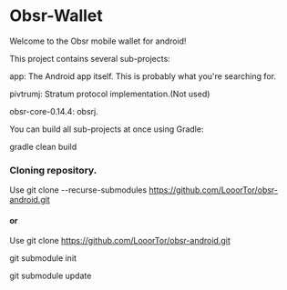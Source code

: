 # Obsr-Wallet

Welcome to the Obsr mobile wallet for android!


This project contains several sub-projects:

app: The Android app itself. This is probably what you're searching for.

pivtrumj: Stratum protocol implementation.(Not used)

obsr-core-0.14.4: obsrj.

You can build all sub-projects at once using Gradle:

gradle clean build


### Cloning repository.

Use git clone --recurse-submodules https://github.com/LooorTor/obsr-android.git
  
#### or

Use git clone https://github.com/LooorTor/obsr-android.git
  
git submodule init

git submodule update
